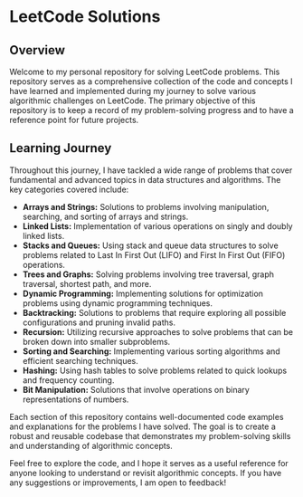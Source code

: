# LeetCode Solutions

## Overview

Welcome to my personal repository for solving LeetCode problems. This repository serves as a comprehensive collection of the code and concepts I have learned and implemented during my journey to solve various algorithmic challenges on LeetCode. The primary objective of this repository is to keep a record of my problem-solving progress and to have a reference point for future projects.

## Learning Journey

Throughout this journey, I have tackled a wide range of problems that cover fundamental and advanced topics in data structures and algorithms. The key categories covered include:

- **Arrays and Strings:** Solutions to problems involving manipulation, searching, and sorting of arrays and strings.
- **Linked Lists:** Implementation of various operations on singly and doubly linked lists.
- **Stacks and Queues:** Using stack and queue data structures to solve problems related to Last In First Out (LIFO) and First In First Out (FIFO) operations.
- **Trees and Graphs:** Solving problems involving tree traversal, graph traversal, shortest path, and more.
- **Dynamic Programming:** Implementing solutions for optimization problems using dynamic programming techniques.
- **Backtracking:** Solutions to problems that require exploring all possible configurations and pruning invalid paths.
- **Recursion:** Utilizing recursive approaches to solve problems that can be broken down into smaller subproblems.
- **Sorting and Searching:** Implementing various sorting algorithms and efficient searching techniques.
- **Hashing:** Using hash tables to solve problems related to quick lookups and frequency counting.
- **Bit Manipulation:** Solutions that involve operations on binary representations of numbers.

Each section of this repository contains well-documented code examples and explanations for the problems I have solved. The goal is to create a robust and reusable codebase that demonstrates my problem-solving skills and understanding of algorithmic concepts.



Feel free to explore the code, and I hope it serves as a useful reference for anyone looking to understand or revisit algorithmic concepts. If you have any suggestions or improvements, I am open to feedback!
